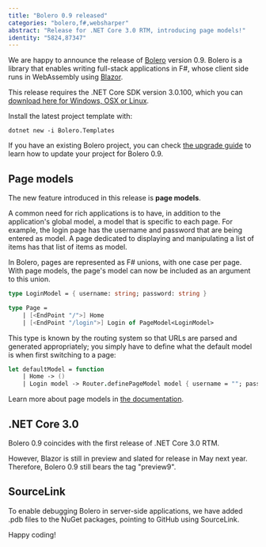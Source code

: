 ```yaml
---
title: "Bolero 0.9 released"
categories: "bolero,f#,websharper"
abstract: "Release for .NET Core 3.0 RTM, introducing page models!"
identity: "5824,87347"
---
```

We are happy to announce the release of [Bolero](https://fsbolero.io/) version 0.9. Bolero is a library that enables writing full-stack applications in F#, whose client side runs in WebAssembly using [Blazor](https://blazor.net/).

This release requires the .NET Core SDK version 3.0.100, which you can [download here for Windows, OSX or Linux](https://dotnet.microsoft.com/download/dotnet-core/3.0).

Install the latest project template with:

```
dotnet new -i Bolero.Templates
```

If you have an existing Bolero project, you can check [the upgrade guide](https://fsbolero.io/docs/Upgrade) to learn how to update your project for Bolero 0.9.

## Page models

The new feature introduced in this release is **page models**.

A common need for rich applications is to have, in addition to the application's global model, a model that is specific to each page. For example, the login page has the username and password that are being entered as model. A page dedicated to displaying and manipulating a list of items has that list of items as model.

In Bolero, pages are represented as F# unions, with one case per page. With page models, the page's model can now be included as an argument to this union.

```fsharp
type LoginModel = { username: string; password: string }

type Page =
    | [<EndPoint "/">] Home
    | [<EndPoint "/login">] Login of PageModel<LoginModel>
```

This type is known by the routing system so that URLs are parsed and generated appropriately; you simply have to define what the default model is when first switching to a page:

```fsharp
let defaultModel = function
    | Home -> ()
    | Login model -> Router.definePageModel model { username = ""; password = "" }
```

Learn more about page models in [the documentation](https://fsbolero.io/docs/Routing#page-models).

## .NET Core 3.0

Bolero 0.9 coincides with the first release of .NET Core 3.0 RTM.

However, Blazor is still in preview and slated for release in May next year. Therefore, Bolero 0.9 still bears the tag "preview9".

## SourceLink

To enable debugging Bolero in server-side applications, we have added .pdb files to the NuGet packages, pointing to GitHub using SourceLink.

Happy coding!